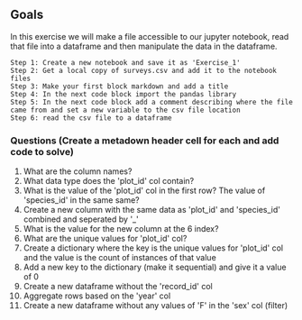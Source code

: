 ## Goals

In this exercise we will make a file accessible to our jupyter notebook, read that file into a dataframe and then manipulate the data in the dataframe.

    Step 1: Create a new notebook and save it as 'Exercise_1'
    Step 2: Get a local copy of surveys.csv and add it to the notebook files
    Step 3: Make your first block markdown and add a title
    Step 4: In the next code block import the pandas library
    Step 5: In the next code block add a comment describing where the file came from and set a new variable to the csv file location
    Step 6: read the csv file to a dataframe

### Questions (Create a metadown header cell for each and add code to solve)

1) What are the column names?
2) What data type does the 'plot_id' col contain?
3) What is the value of the 'plot_id' col in the first row? The value of 'species_id' in the same same?
4) Create a new column with the same data as 'plot_id' and 'species_id' combined and seperated by '_'
5) What is the value for the new column at the 6 index?
6) What are the unique values for 'plot_id' col?
7) Create a dictionary where the key is the unique values for 'plot_id' col and the value is the count of instances of that value
8) Add a new key to the dictionary (make it sequential) and give it a value of 0
9) Create a new dataframe without the 'record_id' col
10) Aggregate rows based on the 'year' col
11) Create a new dataframe without any values of 'F' in the 'sex' col (filter)
